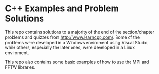 # C++ Examples and Problem Solutions

This repo contains solutions to a majority of the end of the section/chapter problems and quizzes from http://www.learncpp.com/.
Some of the problems were developed in a Windows enviroment using Visual Studio, while others, especially the later ones,
were developed in a Linux enviroment.

This repo also contains some basic examples of how to use the MPI and FFTW libraries. 